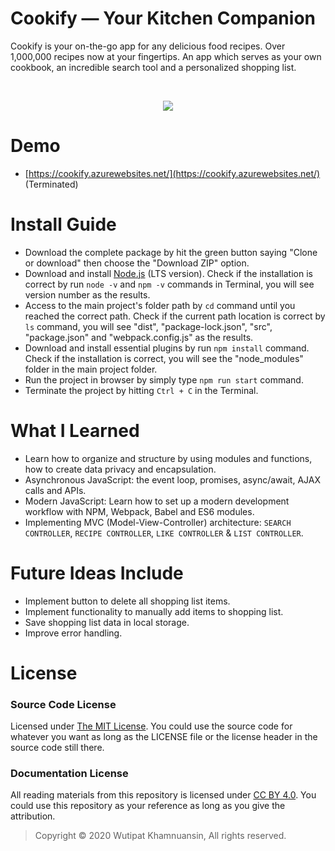 # Cookify — Your Kitchen Companion
Cookify is your on-the-go app for any delicious food recipes. Over 1,000,000 recipes now at your fingertips. An app which serves as your own cookbook, an incredible search tool and a personalized shopping list.

<br>
<p align="center">
  <img src="https://bellmcp.work/img/Projects_Cookify.png" />
</p>

# Demo

* [https://cookify.azurewebsites.net/](https://cookify.azurewebsites.net/) (Terminated)

# Install Guide

* Download the complete package by hit the green button saying "Clone or download" then choose the "Download ZIP" option.
* Download and install [Node.js](https://nodejs.org/en/) (LTS version). Check if the installation is correct by run `node -v` and `npm -v` commands in Terminal, you will see version number as the results.
* Access to the main project's folder path by `cd` command until you reached the correct path. Check if the current path location is correct by `ls` command, you will see "dist", "package-lock.json", "src", "package.json" and "webpack.config.js" as the results.
* Download and install essential plugins by run `npm install` command. Check if the installation is correct, you will see the "node_modules" folder in the main project folder. 
* Run the project in browser by simply type `npm run start` command.
* Terminate the project by hitting `Ctrl + C` in the Terminal.

# What I Learned

* Learn how to organize and structure by using modules and functions, how to create data privacy and encapsulation.
* Asynchronous JavaScript: the event loop, promises, async/await, AJAX calls and APIs.
* Modern JavaScript: Learn how to set up a modern development workflow with NPM, Webpack, Babel and ES6 modules.
* Implementing MVC (Model-View-Controller) architecture: `SEARCH CONTROLLER`, `RECIPE CONTROLLER`, `LIKE CONTROLLER` & `LIST CONTROLLER`.

# Future Ideas Include

* Implement button to delete all shopping list items.
* Implement functionality to manually add items to shopping list.
* Save shopping list data in local storage.
* Improve error handling.

# License

### Source Code License

Licensed under [The MIT License](https://github.com/bellmcp/Cookify-Cooking-App/blob/master/LICENSE). You could use the source code for whatever you want as long as the LICENSE file or the license header in the source code still there.

### Documentation License

All reading materials from this repository is licensed under [CC BY 4.0](https://creativecommons.org/licenses/by/4.0/). You could use this repository as your reference as long as you give the attribution.

> Copyright © 2020 Wutipat Khamnuansin, All rights reserved.
